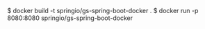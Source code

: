 $ docker build -t springio/gs-spring-boot-docker .
$ docker run -p 8080:8080 springio/gs-spring-boot-docker

